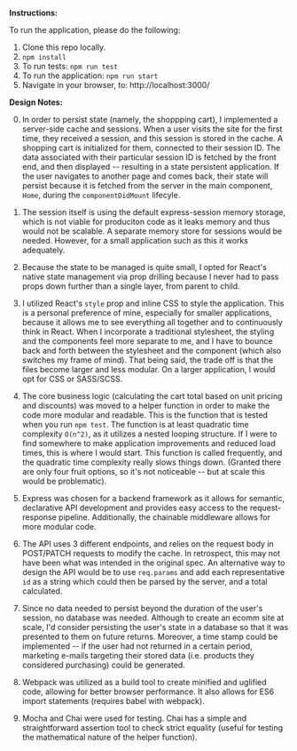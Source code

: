 **Instructions:**

To run the application, please do the following:

1. Clone this repo locally.
2. `npm install`
3. To run tests: `npm run test`
4. To run the application: `npm run start`
5. Navigate in your browser, to: http://localhost:3000/

**Design Notes:**

0. In order to persist state (namely, the shoppping cart), I implemented a server-side cache and sessions. When a user visits the site for the first time, they received a session, and this session is stored in the cache. A shopping cart is initialized for them, connected to their session ID. The data associated with their particular session ID is fetched by the front end, and then displayed -- resulting in a state persistent application. If the user navigates to another page and comes back, their state will persist because it is fetched from the server in the main component, `Home`, during the `componentDidMount` lifecyle.

1. The session itself is using the default express-session memory storage, which is not viable for produciton code as it leaks memory and thus would not be scalable. A separate memory store for sessions would be needed. However, for a small application such as this it works adequately.

2. Because the state to be managed is quite small, I opted for React's native state management via prop drilling because I never had to pass props down further than a single layer, from parent to child.

3. I utilized React's `style` prop and inline CSS to style the application. This is a personal preference of mine, especially for smaller applications, because it allows me to see everything all together and to continuously think in React. When I incorporate a traditional stylesheet, the styling and the components feel more separate to me, and I have to bounce back and forth between the stylesheet and the component (which also switches my frame of mind). That being said, the trade off is that the files become larger and less modular. On a larger application, I would opt for CSS or SASS/SCSS.

4. The core business logic (calculating the cart total based on unit pricing and discounts) was moved to a helper function in order to make the code more modular and readable. This is the function that is tested when you run `npm test`. The function is at least quadratic time complexity `O(n^2)`, as it utilizes a nested looping structure. If I were to find somewhere to make application improvements and reduced load times, this is where I would start. This function is called frequently, and the quadratic time complexity really slows things down. (Granted there are only four fruit options, so it's not noticeable -- but at scale this would be problematic).

5. Express was chosen for a backend framework as it allows for semantic, declarative API development and provides easy access to the request-response pipeline. Additionally, the chainable middleware allows for more modular code.

6. The API uses 3 different endpoints, and relies on the request body in POST/PATCH requests to modify the cache. In retrospect, this may not have been what was intended in the original spec. An alternative way to design the API would be to use `req.params` and add each representative `id` as a string which could then be parsed by the server, and a total calculated.

7. Since no data needed to persist beyond the duration of the user's session, no database was needed. Although to create an ecomm site at scale, I'd consider persisting the user's state in a database so that it was presented to them on future returns. Moreover, a time stamp could be implemented -- if the user had not returned in a certain period, marketing e-mails targeting their stored data (i.e. products they considered purchasing) could be generated.

8. Webpack was utilized as a build tool to create minified and uglified code, allowing for better browser performance. It also allows for ES6 import statements (requires babel with webpack).

9. Mocha and Chai were used for testing. Chai has a simple and straightforward assertion tool to check strict equality (useful for testing the mathematical nature of the helper function). 
